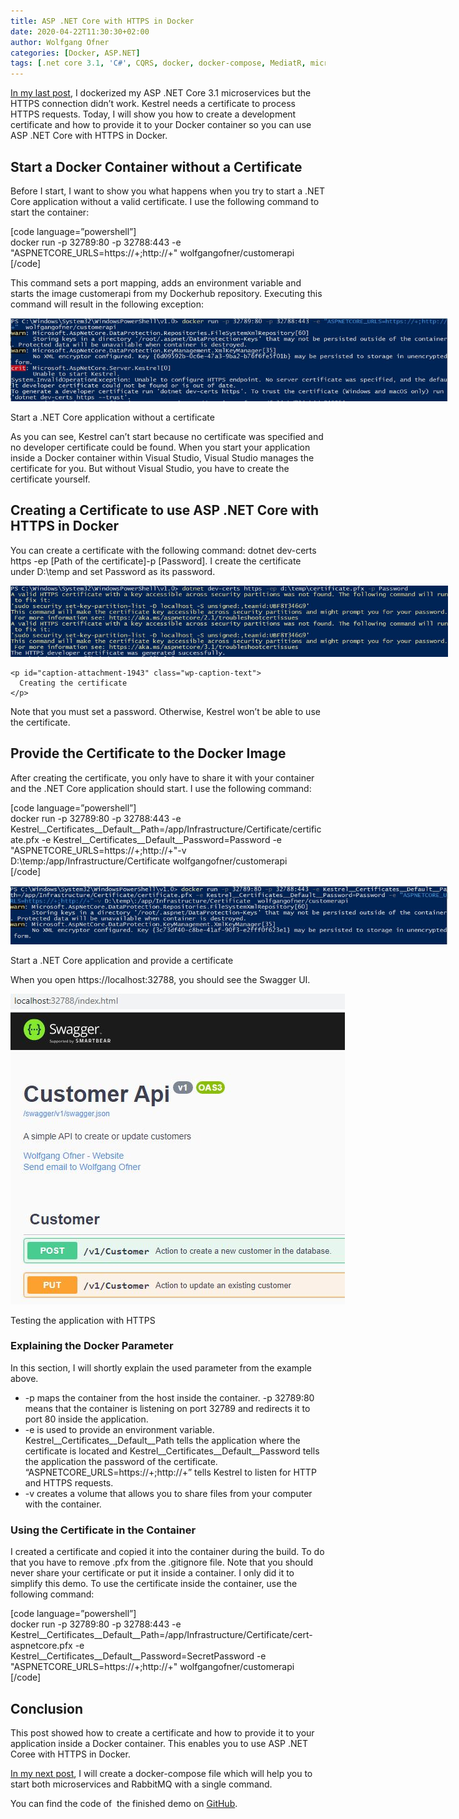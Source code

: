```yaml
---
title: ASP .NET Core with HTTPS in Docker
date: 2020-04-22T11:30:30+02:00
author: Wolfgang Ofner
categories: [Docker, ASP.NET]  
tags: [.net core 3.1, 'C#', CQRS, docker, docker-compose, MediatR, microservice, RabbitMQ, SSL, Swagger]
---
```

<a href="https://www.programmingwithwolfgang.com/dockerize-an-asp-net-core-microservice-and-rabbitmq/" target="_blank" rel="noopener noreferrer">In my last post</a>, I dockerized my ASP .NET Core 3.1 microservices but the HTTPS connection didn&#8217;t work. Kestrel needs a certificate to process HTTPS requests. Today, I will show you how to create a development certificate and how to provide it to your Docker container so you can use ASP .NET Core with HTTPS in Docker.

## Start a Docker Container without a Certificate

Before I start, I want to show you what happens when you try to start a .NET Core application without a valid certificate. I use the following command to start the container:

[code language=&#8221;powershell&#8221;]  
docker run -p 32789:80 -p 32788:443 -e "ASPNETCORE_URLS=https://+;http://+" wolfgangofner/customerapi  
[/code]

This command sets a port mapping, adds an environment variable and starts the image customerapi from my Dockerhub repository. Executing this command will result in the following exception:

<div id="attachment_1941" style="width: 710px" class="wp-caption aligncenter">
  <a href="/wp-content/uploads/2020/04/Start-a-.net-core-application-without-a-certificate.jpg"><img aria-describedby="caption-attachment-1941" loading="lazy" class="wp-image-1941" src="/wp-content/uploads/2020/04/Start-a-.net-core-application-without-a-certificate.jpg" alt="Start a .NET Core application without a certificate" width="700" height="133" /></a>
  
  <p id="caption-attachment-1941" class="wp-caption-text">
    Start a .NET Core application without a certificate
  </p>
</div>

As you can see, Kestrel can&#8217;t start because no certificate was specified and no developer certificate could be found. When you start your application inside a Docker container within Visual Studio, Visual Studio manages the certificate for you. But without Visual Studio, you have to create the certificate yourself.

## Creating a Certificate to use ASP .NET Core with HTTPS in Docker

You can create a certificate with the following command: <span class="">dotnet dev-certs https -ep [Path of the certificate]-p [Password]. I create the certificate under D:\temp and set Password as its password.</span>

<div>
  <div id="attachment_1943" style="width: 710px" class="wp-caption aligncenter">
    <a href="/wp-content/uploads/2020/04/Creating-the-certificate.jpg"><img aria-describedby="caption-attachment-1943" loading="lazy" class="wp-image-1943" src="/wp-content/uploads/2020/04/Creating-the-certificate.jpg" alt="Creating the certificate to use ASP .Net Core with HTTPS in Docker" width="700" height="114" /></a>
    
    <p id="caption-attachment-1943" class="wp-caption-text">
      Creating the certificate
    </p>
  </div>
</div>

Note that you must set a password. Otherwise, Kestrel won&#8217;t be able to use the certificate.

## Provide the Certificate to the Docker Image

After creating the certificate, you only have to share it with your container and the .NET Core application should start. I use the following command:

[code language=&#8221;powershell&#8221;]  
docker run -p 32789:80 -p 32788:443 -e Kestrel\_\_Certificates\_\_Default\_\_Path=/app/Infrastructure/Certificate/certificate.pfx -e Kestrel\_\_Certificates\_\_Default\_\_Password=Password -e "ASPNETCORE_URLS=https://+;http://+"-v D:\temp\:/app/Infrastructure/Certificate wolfgangofner/customerapi  
[/code]

<div id="attachment_1944" style="width: 710px" class="wp-caption aligncenter">
  <a href="/wp-content/uploads/2020/04/Start-a-.net-core-application-and-provide-a-certificate.jpg"><img aria-describedby="caption-attachment-1944" loading="lazy" class="wp-image-1944" src="/wp-content/uploads/2020/04/Start-a-.net-core-application-and-provide-a-certificate.jpg" alt="Start a .NET Core application and provide a certificate" width="700" height="94" /></a>
  
  <p id="caption-attachment-1944" class="wp-caption-text">
    Start a .NET Core application and provide a certificate
  </p>
</div>

When you open https://localhost:32788, you should see the Swagger UI.

<div id="attachment_1945" style="width: 545px" class="wp-caption aligncenter">
  <a href="/wp-content/uploads/2020/04/Testing-the-application-with-HTTPS.jpg"><img aria-describedby="caption-attachment-1945" loading="lazy" class="wp-image-1945 size-full" src="/wp-content/uploads/2020/04/Testing-the-application-with-HTTPS.jpg" alt="Testing ASP .Net Core with HTTPS in Docker" width="535" height="497" /></a>
  
  <p id="caption-attachment-1945" class="wp-caption-text">
    Testing the application with HTTPS
  </p>
</div>

### Explaining the Docker Parameter

In this section, I will shortly explain the used parameter from the example above.

  * -p maps the container from the host inside the container. -p 32789:80 means that the container is listening on port 32789 and redirects it to port 80 inside the application.
  * -e is used to provide an environment variable. Kestrel\_\_Certificates\_\_Default\_\_Path tells the application where the certificate is located and Kestrel\_\_Certificates\_\_Default\_\_Password tells the application the password of the certificate. &#8220;ASPNETCORE_URLS=https://+;http://+&#8221; tells Kestrel to listen for HTTP and HTTPS requests.
  * -v creates a volume that allows you to share files from your computer with the container.

### Using the Certificate in the Container

I created a certificate and copied it into the container during the build. To do that you have to remove .pfx from the .gitignore file. Note that you should never share your certificate or put it inside a container. I only did it to simplify this demo. To use the certificate inside the container, use the following command:

[code language=&#8221;powershell&#8221;]  
docker run -p 32789:80 -p 32788:443 -e Kestrel\_\_Certificates\_\_Default\_\_Path=/app/Infrastructure/Certificate/cert-aspnetcore.pfx -e Kestrel\_\_Certificates\_\_Default\_\_Password=SecretPassword -e "ASPNETCORE_URLS=https://+;http://+" wolfgangofner/customerapi  
[/code]

## Conclusion

This post showed how to create a certificate and how to provide it to your application inside a Docker container. This enables you to use ASP .NET Coree with HTTPS in Docker.

<a href="https://www.programmingwithwolfgang.com/set-up-docker-compose-for-asp-net-core-3-1-microservices" target="_blank" rel="noopener noreferrer">In my next post</a>, I will create a docker-compose file which will help you to start both microservices and RabbitMQ with a single command.

You can find the code of  the finished demo on <a href="https://github.com/WolfgangOfner/MicroserviceDemo" target="_blank" rel="noopener noreferrer">GitHub</a>.